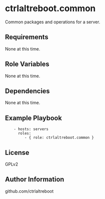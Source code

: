 ctrlaltreboot.common
=========
Common packages and operations for a server.


Requirements
------------

None at this time.

Role Variables
--------------

None at this time.

Dependencies
------------

None at this time.

Example Playbook
----------------

```
    - hosts: servers
      roles:
         - { role: ctrlaltreboot.common }
```

License
-------

GPLv2

Author Information
------------------

github.com/ctrlaltreboot
